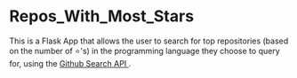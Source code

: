 # Repos_With_Most_Stars
This is a Flask App that allows the user to search for top repositories (based on the number of ⭐'s) in the programming language they choose to query for, using the <a href="https://docs.github.com/en/rest/search"> Github Search API </a>.

